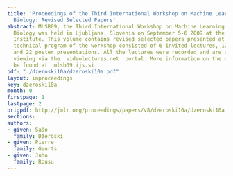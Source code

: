 ```yaml
---
title: 'Proceedings of the Third International Workshop on Machine Learning in Systems
  Biology: Revised Selected Papers'
abstract: MLSB09, the Third International Workshop on Machine Learning in Systems
  Biology was held in Ljubljana, Slovenia on September 5-6 2009 at the Jožef Stefan
  Institute. This volume contains revised selected papers presented at the workshop.  The
  technical program of the workshop consisted of 6 invited lectures, 12 oral presentations
  and 22 poster presentations. All the lectures were recorded and are available for
  viewing via the  videolectures.net  portal. More information on the workshop can
  be found at  mlsb09.ijs.si
pdf: "./dzeroski10a/dzeroski10a.pdf"
layout: inproceedings
key: dzeroski10a
month: 0
firstpage: 1
lastpage: 2
origpdf: http://jmlr.org/proceedings/papers/v8/dzeroski10a/dzeroski10a.pdf
sections: 
authors:
- given: Sašo
  family: Džeroski
- given: Pierre
  family: Geurts
- given: Juho
  family: Rousu
---
```


